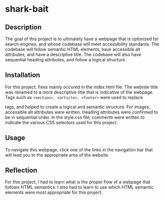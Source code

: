 # shark-bait

## Description

The goal of this project is to ultimately have a webpage that is optimized for search engines, and whose codebase will meet accessibility standards. The codebase will follow semantic HTML elements, have accessible alt attributes, and have a descriptive title. The codebase will also have sequential heading attributes, and follow a logical structure. 

## Installation

For this project, fixes mainly occured in the index.html file. The webiste title was renamed to a more descriptive title that is indicative of the webpage. Tags such as `<section>, <article>, <footer>` were used to replace <div> tags, and helped to create a logical and semantic structure. For images, accessible alt attributes were written. Heading attributes were confirmed to be in sequential order. In the style.css file, comments were written to indicate the various CSS selectors used for this project. 

## Usage

To navigate this webpage, click one of the links in the navigation bar that will lead you to the appropriate area of the website.

## Reflection

For this project, I had to learn what is the proper flow of a webpage that follows HTML semantics. I also had to learn to use which HTML semantic elements were most appropriate for this project.